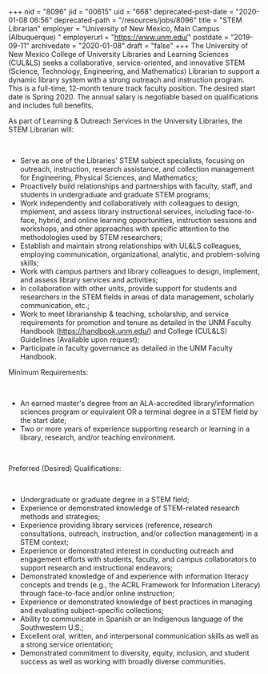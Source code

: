 +++
nid = "8096"
jid = "00615"
uid = "668"
deprecated-post-date = "2020-01-08 06:56"
deprecated-path = "/resources/jobs/8096"
title = "STEM Librarian"
employer = "University of New Mexico, Main Campus (Albuquerque) "
employerurl = "https://www.unm.edu/"
postdate = "2019-09-11"
archivedate = "2020-01-08"
draft = "false"
+++
The University of New Mexico College of University Libraries and
Learning Sciences (CUL&LS) seeks a collaborative, service-oriented, and
innovative STEM (Science, Technology, Engineering, and Mathematics)
Librarian to support a dynamic library system with a strong outreach and
instruction program. This is a full-time, 12-month tenure track faculty
position. The desired start date is Spring 2020. The annual salary is
negotiable based on qualifications and includes full benefits.

As part of Learning & Outreach Services in the University Libraries, the
STEM Librarian will:

 

-   Serve as one of the Libraries' STEM subject specialists, focusing on
    outreach, instruction, research assistance, and collection
    management for Engineering, Physical Sciences, and Mathematics;
-   Proactively build relationships and partnerships with faculty,
    staff, and students in undergraduate and graduate STEM programs;
-   Work independently and collaboratively with colleagues to design,
    implement, and assess library instructional services, including
    face-to-face, hybrid, and online learning opportunities, instruction
    sessions and workshops, and other approaches with specific attention
    to the methodologies used by STEM researchers;
-   Establish and maintain strong relationships with UL&LS colleagues,
    employing communication, organizational, analytic, and
    problem-solving skills;
-   Work with campus partners and library colleagues to design,
    implement, and assess library services and activities;
-   In collaboration with other units, provide support for students and
    researchers in the STEM fields in areas of data management,
    scholarly communication, etc.;
-   Work to meet librarianship & teaching, scholarship, and service
    requirements for promotion and tenure as detailed in the UNM Faculty
    Handbook (<https://handbook.unm.edu/>) and College (CUL&LS)
    Guidelines (Available upon request);
-   Participate in faculty governance as detailed in the UNM Faculty
    Handbook.
  
Minimum Requirements:

 

-   An earned master's degree from an ALA-accredited library/information
    sciences program or equivalent OR a terminal degree in a STEM field
    by the start date;
-   Two or more years of experience supporting research or learning in a
    library, research, and/or teaching environment.

 

Preferred (Desired) Qualifications:

 

-   Undergraduate or graduate degree in a STEM field;
-   Experience or demonstrated knowledge of STEM-related research
    methods and strategies;
-   Experience providing library services (reference, research
    consultations, outreach, instruction, and/or collection management)
    in a STEM context;
-   Experience or demonstrated interest in conducting outreach and
    engagement efforts with students, faculty, and campus collaborators
    to support research and instructional endeavors;
-   Demonstrated knowledge of and experience with information literacy
    concepts and trends (e.g., the ACRL Framework for Information
    Literacy) through face-to-face and/or online instruction;
-   Experience or demonstrated knowledge of best practices in managing
    and evaluating subject-specific collections;
-   Ability to communicate in Spanish or an Indigenous language of the
    Southwestern U.S.;
-   Excellent oral, written, and interpersonal communication skills as
    well as a strong service orientation;
-   Demonstrated commitment to diversity, equity, inclusion, and student
    success as well as working with broadly diverse communities.
